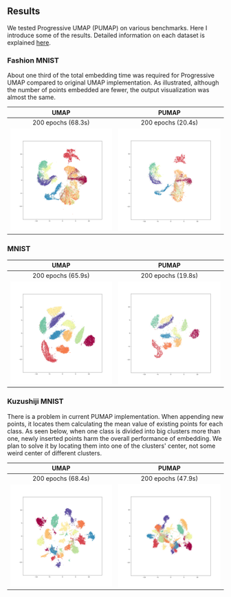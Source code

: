 ## Results
We tested Progressive UMAP (PUMAP) on various benchmarks. Here I introduce some of the results. Detailed information on each dataset is explained [here](https://github.com/hyungkwonko/progressive-umap/blob/master/data/README.md).


### Fashion MNIST
About one third of the total embedding time was required for Progressive UMAP compared to original UMAP implementation. As illustrated, although the number of points embedded are fewer, the output visualization was almost the same.

|            UMAP             |            PUMAP          |
:----------------------------:|:--------------------------:
|     200 epochs (68.3s)       |     200 epochs (20.4s)   |
![Fashion MNIST umap](./images/fashion_umap.png)|![Fashion MNIST pumap](./images/fashion_pumap.png)


### MNIST

|            UMAP             |            PUMAP          |
:----------------------------:|:--------------------------:
|     200 epochs (65.9s)      |     200 epochs (19.8s)    |
![MNIST umap](./images/mnist_umap.png)|![MNIST pumap](./images/mnist_pumap.png)


### Kuzushiji MNIST
There is a problem in current PUMAP implementation. When appending new points, it locates them calculating the mean value of existing points for each class. As seen below, when one class is divided into big clusters more than one, newly inserted points harm the overall performance of embedding. We plan to solve it by locating them into one of the clusters' center, not some weird center of different clusters.

|            UMAP             |            PUMAP          |
:----------------------------:|:--------------------------:
|     200 epochs (68.4s)      |     200 epochs (47.9s)    |
![KMNIST umap](./images/kuzushiji_umap.png)|![KMNIST pumap](./images/kuzushiji_pumap.png)